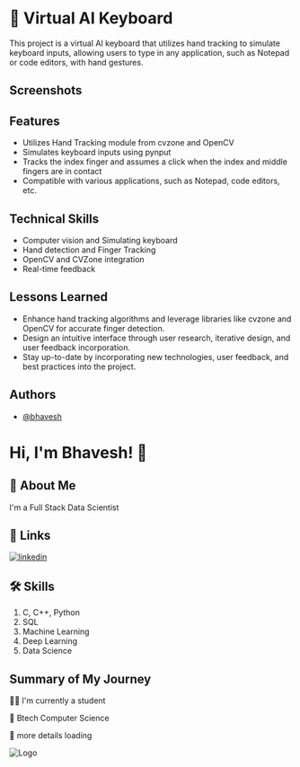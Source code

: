 
# 🚀 Virtual AI Keyboard

This project is a virtual AI keyboard that utilizes hand tracking to simulate keyboard inputs, allowing users to type in any application, such as Notepad or code editors, with hand gestures.







## Screenshots



## Features

- Utilizes Hand Tracking module from cvzone and OpenCV
- Simulates keyboard inputs using pynput
- Tracks the index finger and assumes a click when the index and middle fingers are in contact
- Compatible with various applications, such as Notepad, code editors, etc.


## Technical Skills
- Computer vision and Simulating keyboard
- Hand detection and Finger Tracking
- OpenCV and CVZone integration
- Real-time feedback 
## Lessons Learned

- Enhance hand tracking algorithms and leverage libraries like cvzone and OpenCV for accurate finger detection.
- Design an intuitive interface through user research, iterative design, and user feedback incorporation.
- Stay up-to-date by incorporating new technologies, user feedback, and best practices into the project.


## Authors

- [@bhavesh](https://github.com/bhaveshk22)


# Hi, I'm Bhavesh! 👋


## 🚀 About Me
I'm a Full Stack Data Scientist


## 🔗 Links
[![linkedin](https://img.shields.io/badge/linkedin-0A66C2?style=for-the-badge&logo=linkedin&logoColor=white)](https://www.linkedin.com/in/bhavesh-kabdwal-6ba30a25b)


## 🛠 Skills
1. C, C++, Python
2. SQL
3. Machine Learning
4. Deep Learning
5. Data Science


## Summary of My Journey
👩‍💻 I'm currently a student

🧠 Btech Computer Science

💬 more details loading

![Logo](https://github-readme-stats.vercel.app/api?username=bhaveshk22&&show_icons=true&title_color=ffffff&icon_color=bb2acf&text_color=daf7dc&bg_color=151515)

